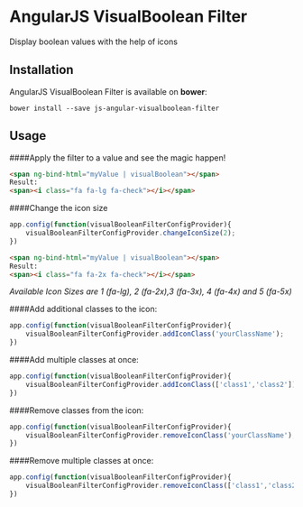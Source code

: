 # AngularJS VisualBoolean Filter

Display boolean values with the help of icons

## Installation

AngularJS VisualBoolean Filter is available on **bower**:
```
bower install --save js-angular-visualboolean-filter
```

## Usage

####Apply the filter to a value and see the magic happen!
```html
<span ng-bind-html="myValue | visualBoolean"></span>
Result:
<span><i class="fa fa-lg fa-check"></i></span>
```
####Change the icon size
```javascript
app.config(function(visualBooleanFilterConfigProvider){
    visualBooleanFilterConfigProvider.changeIconSize(2);
})
```
```html
<span ng-bind-html="myValue | visualBoolean"></span>
Result:
<span><i class="fa fa-2x fa-check"></i></span>
```
*Available Icon Sizes are 1 (fa-lg), 2 (fa-2x),3 (fa-3x), 4 (fa-4x) and 5 (fa-5x)*


####Add additional classes to the icon:
```javascript
app.config(function(visualBooleanFilterConfigProvider){
    visualBooleanFilterConfigProvider.addIconClass('yourClassName');
})
```
####Add multiple classes at once:
```javascript
app.config(function(visualBooleanFilterConfigProvider){
    visualBooleanFilterConfigProvider.addIconClass(['class1','class2']);
})
```

####Remove classes from the icon:
```javascript
app.config(function(visualBooleanFilterConfigProvider){
    visualBooleanFilterConfigProvider.removeIconClass('yourClassName');
})
```
####Remove multiple classes at once:
```javascript
app.config(function(visualBooleanFilterConfigProvider){
    visualBooleanFilterConfigProvider.removeIconClass(['class1','class2']);
})
```